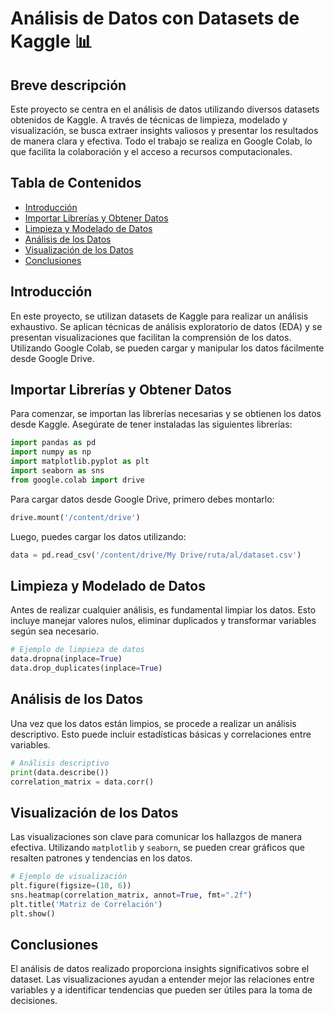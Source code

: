 

# Análisis de Datos con Datasets de Kaggle 📊

## Breve descripción
Este proyecto se centra en el análisis de datos utilizando diversos datasets obtenidos de Kaggle. A través de técnicas de limpieza, modelado y visualización, se busca extraer insights valiosos y presentar los resultados de manera clara y efectiva. Todo el trabajo se realiza en Google Colab, lo que facilita la colaboración y el acceso a recursos computacionales.

## Tabla de Contenidos
- [Introducción](#introducción)
- [Importar Librerías y Obtener Datos](#importar-librerías-y-obtener-datos)
- [Limpieza y Modelado de Datos](#limpieza-y-modelado-de-datos)
- [Análisis de los Datos](#análisis-de-los-datos)
- [Visualización de los Datos](#visualización-de-los-datos)
- [Conclusiones](#conclusiones)

## Introducción
En este proyecto, se utilizan datasets de Kaggle para realizar un análisis exhaustivo. Se aplican técnicas de análisis exploratorio de datos (EDA) y se presentan visualizaciones que facilitan la comprensión de los datos. Utilizando Google Colab, se pueden cargar y manipular los datos fácilmente desde Google Drive.

## Importar Librerías y Obtener Datos
Para comenzar, se importan las librerías necesarias y se obtienen los datos desde Kaggle. Asegúrate de tener instaladas las siguientes librerías:

```python
import pandas as pd
import numpy as np
import matplotlib.pyplot as plt
import seaborn as sns
from google.colab import drive
```

Para cargar datos desde Google Drive, primero debes montarlo:

```python
drive.mount('/content/drive')
```

Luego, puedes cargar los datos utilizando:

```python
data = pd.read_csv('/content/drive/My Drive/ruta/al/dataset.csv')
```

## Limpieza y Modelado de Datos
Antes de realizar cualquier análisis, es fundamental limpiar los datos. Esto incluye manejar valores nulos, eliminar duplicados y transformar variables según sea necesario.

```python
# Ejemplo de limpieza de datos
data.dropna(inplace=True)
data.drop_duplicates(inplace=True)
```

## Análisis de los Datos
Una vez que los datos están limpios, se procede a realizar un análisis descriptivo. Esto puede incluir estadísticas básicas y correlaciones entre variables.

```python
# Análisis descriptivo
print(data.describe())
correlation_matrix = data.corr()
```

## Visualización de los Datos
Las visualizaciones son clave para comunicar los hallazgos de manera efectiva. Utilizando `matplotlib` y `seaborn`, se pueden crear gráficos que resalten patrones y tendencias en los datos.

```python
# Ejemplo de visualización
plt.figure(figsize=(10, 6))
sns.heatmap(correlation_matrix, annot=True, fmt=".2f")
plt.title('Matriz de Correlación')
plt.show()
```

## Conclusiones
El análisis de datos realizado proporciona insights significativos sobre el dataset. Las visualizaciones ayudan a entender mejor las relaciones entre variables y a identificar tendencias que pueden ser útiles para la toma de decisiones.
